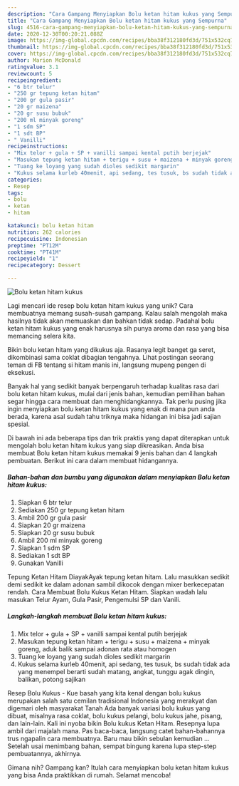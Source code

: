 ```yaml
---
description: "Cara Gampang Menyiapkan Bolu ketan hitam kukus yang Sempurna"
title: "Cara Gampang Menyiapkan Bolu ketan hitam kukus yang Sempurna"
slug: 4516-cara-gampang-menyiapkan-bolu-ketan-hitam-kukus-yang-sempurna
date: 2020-12-30T00:20:21.088Z
image: https://img-global.cpcdn.com/recipes/bba38f312180fd3d/751x532cq70/bolu-ketan-hitam-kukus-foto-resep-utama.jpg
thumbnail: https://img-global.cpcdn.com/recipes/bba38f312180fd3d/751x532cq70/bolu-ketan-hitam-kukus-foto-resep-utama.jpg
cover: https://img-global.cpcdn.com/recipes/bba38f312180fd3d/751x532cq70/bolu-ketan-hitam-kukus-foto-resep-utama.jpg
author: Marion McDonald
ratingvalue: 3.1
reviewcount: 5
recipeingredient:
- "6 btr telur"
- "250 gr tepung ketan hitam"
- "200 gr gula pasir"
- "20 gr maizena"
- "20 gr susu bubuk"
- "200 ml minyak goreng"
- "1 sdm SP"
- "1 sdt BP"
- " Vanilli"
recipeinstructions:
- "Mix telor + gula + SP + vanilli sampai kental putih berjejak"
- "Masukan tepung ketan hitam + terigu + susu + maizena + minyak goreng, aduk balik sampai adonan rata atau homogen"
- "Tuang ke loyang yang sudah dioles sedikit margarin"
- "Kukus selama kurleb 40menit, api sedang, tes tusuk, bs sudah tidak ada yang menempel berarti sudah matang, angkat, tunggu agak dingin, balikan, potong sajikan"
categories:
- Resep
tags:
- bolu
- ketan
- hitam

katakunci: bolu ketan hitam 
nutrition: 262 calories
recipecuisine: Indonesian
preptime: "PT12M"
cooktime: "PT41M"
recipeyield: "1"
recipecategory: Dessert

---
```



![Bolu ketan hitam kukus](https://img-global.cpcdn.com/recipes/bba38f312180fd3d/751x532cq70/bolu-ketan-hitam-kukus-foto-resep-utama.jpg)

Lagi mencari ide resep bolu ketan hitam kukus yang unik? Cara membuatnya memang susah-susah gampang. Kalau salah mengolah maka hasilnya tidak akan memuaskan dan bahkan tidak sedap. Padahal bolu ketan hitam kukus yang enak harusnya sih punya aroma dan rasa yang bisa memancing selera kita.

Bikin bolu ketan hitam yang dikukus aja. Rasanya legit banget ga seret, dikombinasi sama coklat dibagian tengahnya. Lihat postingan seorang teman di FB tentang si hitam manis ini, langsung mupeng pengen di eksekusi.

Banyak hal yang sedikit banyak berpengaruh terhadap kualitas rasa dari bolu ketan hitam kukus, mulai dari jenis bahan, kemudian pemilihan bahan segar hingga cara membuat dan menghidangkannya. Tak perlu pusing jika ingin menyiapkan bolu ketan hitam kukus yang enak di mana pun anda berada, karena asal sudah tahu triknya maka hidangan ini bisa jadi sajian spesial.


Di bawah ini ada beberapa tips dan trik praktis yang dapat diterapkan untuk mengolah bolu ketan hitam kukus yang siap dikreasikan. Anda bisa membuat Bolu ketan hitam kukus memakai 9 jenis bahan dan 4 langkah pembuatan. Berikut ini cara dalam membuat hidangannya.

<!--inarticleads1-->

##### Bahan-bahan dan bumbu yang digunakan dalam menyiapkan Bolu ketan hitam kukus:

1. Siapkan 6 btr telur
1. Sediakan 250 gr tepung ketan hitam
1. Ambil 200 gr gula pasir
1. Siapkan 20 gr maizena
1. Siapkan 20 gr susu bubuk
1. Ambil 200 ml minyak goreng
1. Siapkan 1 sdm SP
1. Sediakan 1 sdt BP
1. Gunakan  Vanilli


Tepung Ketan Hitam DiayakAyak tepung ketan hitam. Lalu masukkan sedikit demi sedikit ke dalam adonan sambil dikocok dengan mixer berkecepatan rendah. Cara Membuat Bolu Kukus Ketan Hitam. Siapkan wadah lalu masukan Telur Ayam, Gula Pasir, Pengemulsi SP dan Vanili. 

<!--inarticleads2-->

##### Langkah-langkah membuat Bolu ketan hitam kukus:

1. Mix telor + gula + SP + vanilli sampai kental putih berjejak
1. Masukan tepung ketan hitam + terigu + susu + maizena + minyak goreng, aduk balik sampai adonan rata atau homogen
1. Tuang ke loyang yang sudah dioles sedikit margarin
1. Kukus selama kurleb 40menit, api sedang, tes tusuk, bs sudah tidak ada yang menempel berarti sudah matang, angkat, tunggu agak dingin, balikan, potong sajikan


Resep Bolu Kukus - Kue basah yang kita kenal dengan bolu kukus merupakan salah satu cemilan tradisional Indonesia yang merakyat dan digemari oleh masyarakat Tanah Ada banyak variasi bolu kukus yang dibuat, misalnya rasa coklat, bolu kukus pelangi, bolu kukus jahe, pisang, dan lain-lain. Kali ini nyoba bikin Bolu kukus Ketan Hitam. Resepnya lupa ambil dari majalah mana. Pas baca-baca, langsung catet bahan-bahannya trus ngapalin cara membuatnya. Baru mau bikin sebulan kemudian … Setelah usai menimbang bahan, sempat bingung karena lupa step-step pembuatannya, akhirnya. 

Gimana nih? Gampang kan? Itulah cara menyiapkan bolu ketan hitam kukus yang bisa Anda praktikkan di rumah. Selamat mencoba!
